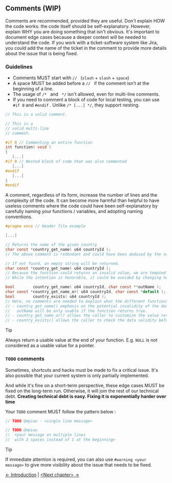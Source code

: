 ## Comments (WIP)

Comments are recommended, provided they are useful.
Don't explain HOW the code works: the code itself should be self-explanatory.
However, explain WHY you are doing something that isn't obvious.
It's important to document edge cases because a deeper context will be needed to
understand the code.
If you work with a ticket-software system like Jira, you could add the name of the ticket
in the comment to provide more details about the issue that is being fixed.


### Guidelines

- Comments MUST start with `// ` (`slash` + `slash` + `space`)
- A space MUST be added before a `// ` if the comment isn't at the beginning of a line.
- The usage of `/* ` and ` */` isn't allowed, even for multi-line comments.
- If you need to comment a block of code for local testing, you can use `#if 0` and `#endif` .
  Unlike `/* [...] */`, they support nesting.

```c
// This is a valid comment.

// This is a
// valid multi-line
// comment.

#if 0 // Commenting an entire function
int function( void )
{
   [...]
#if 0 // Nested block of code that was also commented
   [...]
#endif
   [...]
}
#endif
```

A comment, regardless of its form, increase the number of lines and the complexity of the code.
It can become more harmful than helpful to have useless comments where the code could have been
self-explanatory by carefully naming your functions / variables, and adopting naming conventions.

```c
#pragma once // Header file example

[...]

// Returns the name of the given country
char const *country_get_name( u64 countryId );
// The above comment is redondant and could have been deduced by the name of the function.

// If not found, an empty string will be returned.
char const *country_get_name( u64 countryId );
// Because the function could returns an invalid value, we are tempted to write it in a comment.
// While the intention is honorable, it could be avoided by changing how the function behave :

bool        country_get_name( u64 countryId, char const **outName );
char const *country_get_name_or( u64 countryId, char const *default );
bool        country_exists( u64 countryId );
// Here, no comments are needed to explain what the different functions will return.
// - country_get_name() emphasis on the potential invalidity of the data.
//   outName will be only usable if the function returns true.
// - country_get_name_or() allows the caller to customize the value returned by default.
// - country_exists() allows the caller to check the data validity beforehand.
```

> [!TIP]
> Always return a usable value at the end of your function.
> E.g. `NULL` is not considered as a usable value for a pointer.


### `TODO` comments

Sometimes, shortcuts and hacks must be made to fix a critical issue.
It's also possible that your current system is only partially implemented.

And while it's fine on a short-term perspective, these edge cases MUST be fixed on the long-term run.
Otherwise, it will join the rest of our technical debt.
**Creating technical debt is easy. Fixing it is exponentially harder over time**

Your `TODO` comment MUST follow the pattern below :
```c
// TODO @mpiau - <single line message>

// TODO @mpiau
//  <your message on multiple lines
//  with 2 spaces instead of 1 at the beginning>
```

> [!TIP]
> If immediate attention is required, you can also use `#warning <your message>` to give more
> visibility about the issue that needs to be fixed.


[← Introduction](../README.md) | [\<Next chapter\> →]()